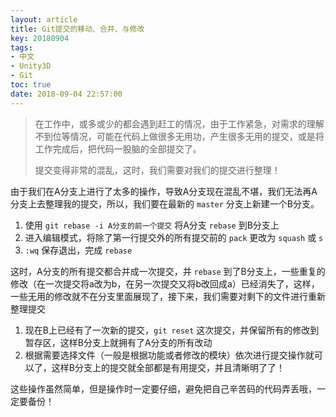 ```yaml
---
layout: article
title: Git提交的移动、合并、与修改
key: 20180904
tags:
- 中文
- Unity3D
- Git
toc: true
date: 2018-09-04 22:57:00
---
```

> 在工作中，或多或少的都会遇到赶工的情况，由于工作紧急，对需求的理解不到位等情况，可能在代码上做很多无用功，产生很多无用的提交，或是将工作完成后，把代码一股脑的全部提交了。
>
> 提交变得非常的混乱，这时，我们需要对我们的提交进行整理！

<!--more-->

由于我们在A分支上进行了太多的操作，导致A分支现在混乱不堪，我们无法再A分支上去整理我的提交，所以，我们要在最新的 `master` 分支上新建一个B分支。

1. 使用 `git rebase -i A分支的前一个提交` 将A分支 `rebase` 到B分支上
2. 进入编辑模式，将除了第一行提交外的所有提交前的 `pack` 更改为 `squash` 或 `s` 
3. `:wq` 保存退出，完成 `rebase`

这时，A分支的所有提交都合并成一次提交，并 `rebase` 到了B分支上，一些重复的修改（在一次提交将a改为b，在另一次提交又将b改回成a）已经消失了，这样，一些无用的修改就不在分支里面展现了，接下来，我们需要对剩下的文件进行重新整理提交

1. 现在B上已经有了一次新的提交，`git reset` 这次提交，并保留所有的修改到暂存区，这样B分支上就拥有了A分支的所有改动
2. 根据需要选择文件（一般是根据功能或者修改的模块）依次进行提交操作就可以了，这样B分支上的提交就全部都是有用提交，并且清晰明了了！

这些操作虽然简单，但是操作时一定要仔细，避免把自己辛苦码的代码弄丢哦，一定要备份！